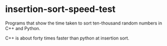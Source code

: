 # insertion-sort-speed-test
<p>Programs that show the time taken to sort ten-thousand random numbers in C++ and Python.</p>
<p>C++ is about forty times faster than python at insertion sort.</p>

